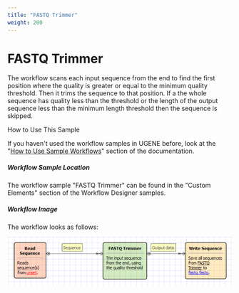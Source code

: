 ```yaml
---
title: "FASTQ Trimmer"
weight: 200
---
```



# FASTQ Trimmer

The workflow scans each input sequence from the end to find the first position where the quality is greater or equal to the minimum quality threshold. Then it trims the sequence to that position. If a the whole sequence has quality less than the threshold or the length of the output sequence less than the minimum length threshold then the sequence is skipped.

How to Use This Sample

If you haven't used the workflow samples in UGENE before, look at the "[How to Use Sample Workflows](../../introduction/how-to-use-sample-workflows)" section of the documentation.

##### Workflow Sample Location

The workflow sample "FASTQ Trimmer" can be found in the "Custom Elements" section of the Workflow Designer samples.

##### Workflow Image

The workflow looks as follows:


![](/images/65930266/65930267.png)
